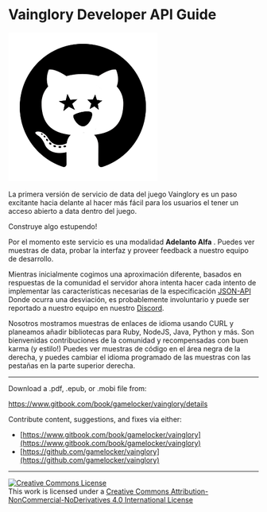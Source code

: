 # Vainglory Developer API Guide

![](/assets/cover.png)

La primera versión de servicio de data del juego Vainglory es un paso excitante hacia delante al hacer más fácil para los usuarios el tener un acceso abierto a data dentro del juego.

Construye algo estupendo!

Por el momento este servicio es una modalidad **Adelanto Alfa** . Puedes ver muestras de data, probar la interfaz y proveer feedback a nuestro equipo de desarrollo.

Mientras inicialmente cogimos una aproximación diferente, basados en respuestas de la comunidad el servidor ahora intenta hacer cada intento de implementar las características necesarias de la especificación
[JSON-API](http://jsonapi.org/)
Donde ocurra una desviación, es probablemente involuntario y puede ser reportado a nuestro equipo en nuestro [Discord](https://discord.me/vaingloryapi).

Nosotros mostramos muestras de enlaces de idioma usando CURL y planeamos añadir bibliotecas para Ruby, NodeJS, Java, Python y más. Son bienvenidas contribuciones de la comunidad y recompensadas con buen karma (y estilo!) Puedes ver muestras de código en el área negra de la derecha, y puedes cambiar el idioma programado de las muestras con las pestañas en la parte superior derecha.

***

Download a .pdf, .epub, or .mobi file from:

https://www.gitbook.com/book/gamelocker/vainglory/details

Contribute content, suggestions, and fixes via either:
  * [https://www.gitbook.com/book/gamelocker/vainglory](https://www.gitbook.com/book/gamelocker/vainglory)
  * [https://github.com/gamelocker/vainglory](https://github.com/gamelocker/vainglory)

***

<a rel="license" href="http://creativecommons.org/licenses/by-nc-nd/4.0/"><img alt="Creative Commons License" style="border-width:0" src="https://i.creativecommons.org/l/by-nc-nd/4.0/88x31.png" /></a><br />This work is licensed under a <a rel="license" href="http://creativecommons.org/licenses/by-nc-nd/4.0/">Creative Commons Attribution-NonCommercial-NoDerivatives 4.0 International License</a>
